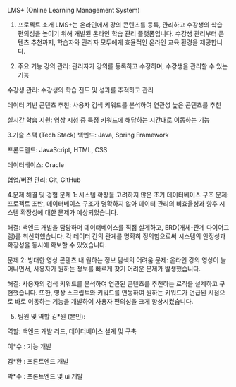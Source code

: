 LMS+ (Online Learning Management System)
1. 프로젝트 소개
LMS+는 온라인에서 강의 콘텐츠를 등록, 관리하고 수강생의 학습 편의성을 높이기 위해 개발된 온라인 학습 관리 플랫폼입니다. 수강생 관리부터 콘텐츠 추천까지, 학습자와 관리자 모두에게 효율적인 온라인 교육 환경을 제공합니다.

2. 주요 기능
강의 관리: 관리자가 강의를 등록하고 수정하며, 수강생을 관리할 수 있는 기능

수강생 관리: 수강생의 학습 진도 및 성과를 추적하고 관리

데이터 기반 콘텐츠 추천: 사용자 검색 키워드를 분석하여 연관성 높은 콘텐츠를 추천

실시간 학습 지원: 영상 시청 중 특정 키워드에 해당하는 시간대로 이동하는 기능

3.기술 스택 (Tech Stack)
백엔드: Java, Spring Framework

프론트엔드: JavaScript, HTML, CSS

데이터베이스: Oracle

협업/버전 관리: Git, GitHub

4.문제 해결 및 경험
문제 1: 시스템 확장을 고려하지 않은 초기 데이터베이스 구조
문제: 프로젝트 초반, 데이터베이스 구조가 명확하지 않아 데이터 관리의 비효율성과 향후 시스템 확장성에 대한 문제가 예상되었습니다.

해결: 백엔드 개발을 담당하며 데이터베이스를 직접 설계하고, ERD(개체-관계 다이어그램)를 최신화했습니다. 각 데이터 간의 관계를 명확히 정의함으로써 시스템의 안정성과 확장성을 동시에 확보할 수 있었습니다.

문제 2: 방대한 영상 콘텐츠 내 원하는 정보 탐색의 어려움
문제: 온라인 강의 영상이 늘어나면서, 사용자가 원하는 정보를 빠르게 찾기 어려운 문제가 발생했습니다.

해결: 사용자의 검색 키워드를 분석하여 연관된 콘텐츠를 추천하는 로직을 설계하고 구현했습니다. 또한, 영상 스크립트와 키워드를 연동하여 원하는 키워드가 언급된 시점으로 바로 이동하는 기능을 개발하여 사용자 편의성을 크게 향상시켰습니다.

5. 팀원 및 역할
김*원 (본인):

역할: 백엔드 개발 리드, 데이터베이스 설계 및 구축

이*수 : 기능 개발 

김*환 : 프론트엔드 개발

박*수 : 프론트엔드 및 ui 개발
